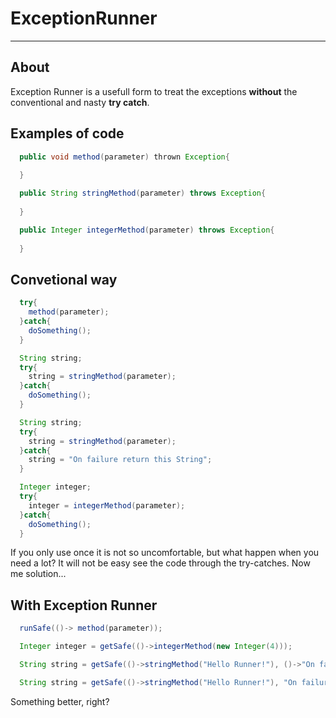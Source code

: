 # ExceptionRunner
---

## About
Exception Runner is a usefull form to treat the exceptions **without** the conventional and nasty **try catch**. 



## Examples of code

```Java
  public void method(parameter) thrown Exception{
  
  }

  public String stringMethod(parameter) throws Exception{
  
  }

  public Integer integerMethod(parameter) throws Exception{
  
  }
```
## Convetional way

```Java
  try{
    method(parameter);
  }catch{
    doSomething();
  }
```

```Java
  String string; 
  try{
    string = stringMethod(parameter);
  }catch{
    doSomething();
  }
```

```Java
  String string; 
  try{
    string = stringMethod(parameter);
  }catch{
    string = "On failure return this String";
  }
```

```Java
  Integer integer; 
  try{
    integer = integerMethod(parameter);
  }catch{
    doSomething();
  }
```

If you only use once it is not so uncomfortable, but what happen when you need a lot? It will not be easy see the code through the try-catches. Now me solution...

## With Exception Runner

```Java
  runSafe(()-> method(parameter));

  Integer integer = getSafe(()->integerMethod(new Integer(4)));

  String string = getSafe(()->stringMethod("Hello Runner!"), ()->"On failure return this String");

  String string = getSafe(()->stringMethod("Hello Runner!"), "On failure show this error");
```
Something better, right?  

